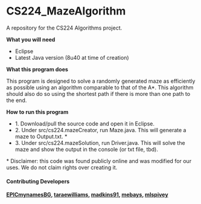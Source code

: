 # CS224_MazeAlgorithm
A repository for the CS224 Algorithms project.

<strong>What you will need</strong>
<ul>
  <li> Eclipse</li>
  <li> Latest Java version (8u40 at time of creation)</li>
</ul>

<strong>What this program does </strong>
<p>This program is designed to solve a randomly generated maze as efficiently as possible using an algorithm comparable to that of the A*. This algorithm should also do so using the shortest path if there is more than one path to the end.</p>

<strong>How to run this program </strong>
<ul>
  <li>1. Download/pull the source code and open it in Eclipse. </li>
  <li>2. Under src/cs224.mazeCreator, run Maze.java. This will generate a maze to Output.txt. *</li>
  <li>3. Under src/cs224.mazeSolution, run Driver.java. This will solve the maze and show the output in the console (or txt file, tbd).</li>
</ul>
<p>* Disclaimer: this code was found publicly online and was modified for our uses. We do not claim rights over creating it.</p>

<h4> Contributing Developers </h4>
<strong><a href="https://github.com/EPICmynamesBG">EPICmynamesBG</a>, <a href="https://github.com/taraewilliams">taraewilliams</a>, <a href="https://github.com/madkins91">madkins91</a>, <a href="https://github.com/mebays">mebays</a>, <a href="https://github.com/mlspivey">mlspivey</a></strong>
